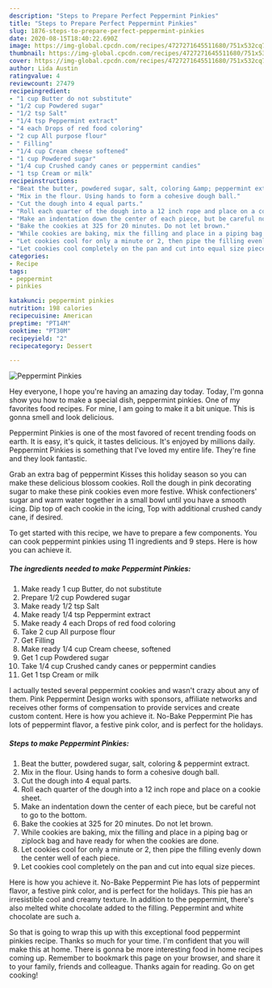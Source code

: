 ```yaml
---
description: "Steps to Prepare Perfect Peppermint Pinkies"
title: "Steps to Prepare Perfect Peppermint Pinkies"
slug: 1876-steps-to-prepare-perfect-peppermint-pinkies
date: 2020-08-15T18:40:22.690Z
image: https://img-global.cpcdn.com/recipes/4727271645511680/751x532cq70/peppermint-pinkies-recipe-main-photo.jpg
thumbnail: https://img-global.cpcdn.com/recipes/4727271645511680/751x532cq70/peppermint-pinkies-recipe-main-photo.jpg
cover: https://img-global.cpcdn.com/recipes/4727271645511680/751x532cq70/peppermint-pinkies-recipe-main-photo.jpg
author: Lida Austin
ratingvalue: 4
reviewcount: 27479
recipeingredient:
- "1 cup Butter do not substitute"
- "1/2 cup Powdered sugar"
- "1/2 tsp Salt"
- "1/4 tsp Peppermint extract"
- "4 each Drops of red food coloring"
- "2 cup All purpose flour"
- " Filling"
- "1/4 cup Cream cheese softened"
- "1 cup Powdered sugar"
- "1/4 cup Crushed candy canes or peppermint candies"
- "1 tsp Cream or milk"
recipeinstructions:
- "Beat the butter, powdered sugar, salt, coloring &amp; peppermint extract."
- "Mix in the flour. Using hands to form a cohesive dough ball."
- "Cut the dough into 4 equal parts."
- "Roll each quarter of the dough into a 12 inch rope and place on a cookie sheet."
- "Make an indentation down the center of each piece, but be careful not to go to the bottom."
- "Bake the cookies at 325 for 20 minutes. Do not let brown."
- "While cookies are baking, mix the filling and place in a piping bag or ziplock bag and have ready for when the cookies are done."
- "Let cookies cool for only a minute or 2, then pipe the filling evenly down the center well of each piece."
- "Let cookies cool completely on the pan and cut into equal size pieces."
categories:
- Recipe
tags:
- peppermint
- pinkies

katakunci: peppermint pinkies 
nutrition: 198 calories
recipecuisine: American
preptime: "PT14M"
cooktime: "PT30M"
recipeyield: "2"
recipecategory: Dessert

---
```



![Peppermint Pinkies](https://img-global.cpcdn.com/recipes/4727271645511680/751x532cq70/peppermint-pinkies-recipe-main-photo.jpg)

Hey everyone, I hope you're having an amazing day today. Today, I'm gonna show you how to make a special dish, peppermint pinkies. One of my favorites food recipes. For mine, I am going to make it a bit unique. This is gonna smell and look delicious.

Peppermint Pinkies is one of the most favored of recent trending foods on earth. It is easy, it's quick, it tastes delicious. It's enjoyed by millions daily. Peppermint Pinkies is something that I've loved my entire life. They're fine and they look fantastic.

Grab an extra bag of peppermint Kisses this holiday season so you can make these delicious blossom cookies. Roll the dough in pink decorating sugar to make these pink cookies even more festive. Whisk confectioners&#39; sugar and warm water together in a small bowl until you have a smooth icing. Dip top of each cookie in the icing, Top with additional crushed candy cane, if desired.


To get started with this recipe, we have to prepare a few components. You can cook peppermint pinkies using 11 ingredients and 9 steps. Here is how you can achieve it.

<!--inarticleads1-->

##### The ingredients needed to make Peppermint Pinkies:

1. Make ready 1 cup Butter, do not substitute
1. Prepare 1/2 cup Powdered sugar
1. Make ready 1/2 tsp Salt
1. Make ready 1/4 tsp Peppermint extract
1. Make ready 4 each Drops of red food coloring
1. Take 2 cup All purpose flour
1. Get  Filling
1. Make ready 1/4 cup Cream cheese, softened
1. Get 1 cup Powdered sugar
1. Take 1/4 cup Crushed candy canes or peppermint candies
1. Get 1 tsp Cream or milk


I actually tested several peppermint cookies and wasn&#39;t crazy about any of them. Pink Peppermint Design works with sponsors, affiliate networks and receives other forms of compensation to provide services and create custom content. Here is how you achieve it. No-Bake Peppermint Pie has lots of peppermint flavor, a festive pink color, and is perfect for the holidays. 

<!--inarticleads2-->

##### Steps to make Peppermint Pinkies:

1. Beat the butter, powdered sugar, salt, coloring &amp; peppermint extract.
1. Mix in the flour. Using hands to form a cohesive dough ball.
1. Cut the dough into 4 equal parts.
1. Roll each quarter of the dough into a 12 inch rope and place on a cookie sheet.
1. Make an indentation down the center of each piece, but be careful not to go to the bottom.
1. Bake the cookies at 325 for 20 minutes. Do not let brown.
1. While cookies are baking, mix the filling and place in a piping bag or ziplock bag and have ready for when the cookies are done.
1. Let cookies cool for only a minute or 2, then pipe the filling evenly down the center well of each piece.
1. Let cookies cool completely on the pan and cut into equal size pieces.


Here is how you achieve it. No-Bake Peppermint Pie has lots of peppermint flavor, a festive pink color, and is perfect for the holidays. This pie has an irresistible cool and creamy texture. In addition to the peppermint, there&#39;s also melted white chocolate added to the filling. Peppermint and white chocolate are such a. 

So that is going to wrap this up with this exceptional food peppermint pinkies recipe. Thanks so much for your time. I'm confident that you will make this at home. There is gonna be more interesting food in home recipes coming up. Remember to bookmark this page on your browser, and share it to your family, friends and colleague. Thanks again for reading. Go on get cooking!
